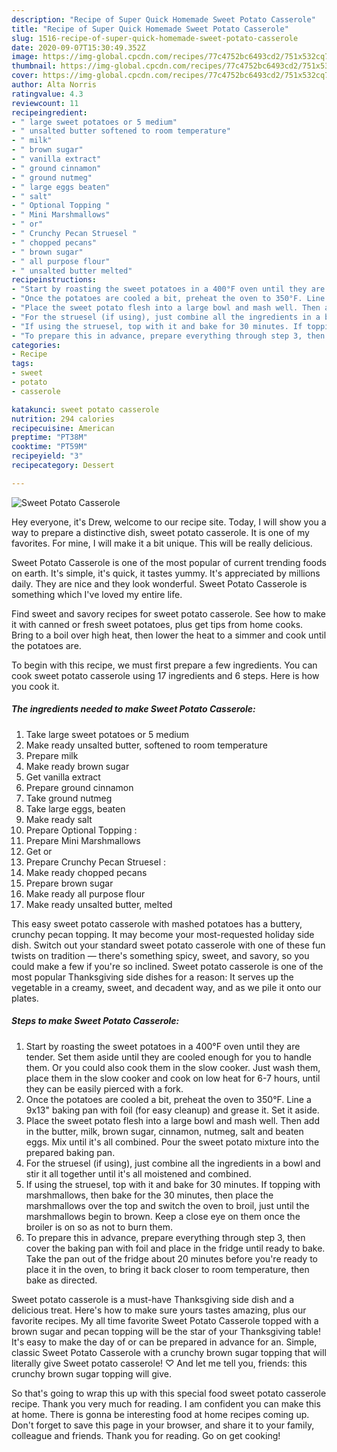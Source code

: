 ```yaml
---
description: "Recipe of Super Quick Homemade Sweet Potato Casserole"
title: "Recipe of Super Quick Homemade Sweet Potato Casserole"
slug: 1516-recipe-of-super-quick-homemade-sweet-potato-casserole
date: 2020-09-07T15:30:49.352Z
image: https://img-global.cpcdn.com/recipes/77c4752bc6493cd2/751x532cq70/sweet-potato-casserole-recipe-main-photo.jpg
thumbnail: https://img-global.cpcdn.com/recipes/77c4752bc6493cd2/751x532cq70/sweet-potato-casserole-recipe-main-photo.jpg
cover: https://img-global.cpcdn.com/recipes/77c4752bc6493cd2/751x532cq70/sweet-potato-casserole-recipe-main-photo.jpg
author: Alta Norris
ratingvalue: 4.3
reviewcount: 11
recipeingredient:
- " large sweet potatoes or 5 medium"
- " unsalted butter softened to room temperature"
- " milk"
- " brown sugar"
- " vanilla extract"
- " ground cinnamon"
- " ground nutmeg"
- " large eggs beaten"
- " salt"
- " Optional Topping "
- " Mini Marshmallows"
- " or"
- " Crunchy Pecan Struesel "
- " chopped pecans"
- " brown sugar"
- " all purpose flour"
- " unsalted butter melted"
recipeinstructions:
- "Start by roasting the sweet potatoes in a 400°F oven until they are tender. Set them aside until they are cooled enough for you to handle them. Or you could also cook them in the slow cooker. Just wash them, place them in the slow cooker and cook on low heat for 6-7 hours, until they can be easily pierced with a fork."
- "Once the potatoes are cooled a bit, preheat the oven to 350°F. Line a 9x13&#34; baking pan with foil (for easy cleanup) and grease it. Set it aside."
- "Place the sweet potato flesh into a large bowl and mash well. Then add in the butter, milk, brown sugar, cinnamon, nutmeg, salt and beaten eggs. Mix until it&#39;s all combined. Pour the sweet potato mixture into the prepared baking pan."
- "For the struesel (if using), just combine all the ingredients in a bowl and stir it all together until it&#39;s all moistened and combined."
- "If using the struesel, top with it and bake for 30 minutes. If topping with marshmallows, then bake for the 30 minutes, then place the marshmallows over the top and switch the oven to broil, just until the marshmallows begin to brown. Keep a close eye on them once the broiler is on so as not to burn them."
- "To prepare this in advance, prepare everything through step 3, then cover the baking pan with foil and place in the fridge until ready to bake. Take the pan out of the fridge about 20 minutes before you&#39;re ready to place it in the oven, to bring it back closer to room temperature, then bake as directed."
categories:
- Recipe
tags:
- sweet
- potato
- casserole

katakunci: sweet potato casserole 
nutrition: 294 calories
recipecuisine: American
preptime: "PT38M"
cooktime: "PT59M"
recipeyield: "3"
recipecategory: Dessert

---
```



![Sweet Potato Casserole](https://img-global.cpcdn.com/recipes/77c4752bc6493cd2/751x532cq70/sweet-potato-casserole-recipe-main-photo.jpg)

Hey everyone, it's Drew, welcome to our recipe site. Today, I will show you a way to prepare a distinctive dish, sweet potato casserole. It is one of my favorites. For mine, I will make it a bit unique. This will be really delicious.

Sweet Potato Casserole is one of the most popular of current trending foods on earth. It's simple, it's quick, it tastes yummy. It's appreciated by millions daily. They are nice and they look wonderful. Sweet Potato Casserole is something which I've loved my entire life.

Find sweet and savory recipes for sweet potato casserole. See how to make it with canned or fresh sweet potatoes, plus get tips from home cooks. Bring to a boil over high heat, then lower the heat to a simmer and cook until the potatoes are.


To begin with this recipe, we must first prepare a few ingredients. You can cook sweet potato casserole using 17 ingredients and 6 steps. Here is how you cook it.

<!--inarticleads1-->

##### The ingredients needed to make Sweet Potato Casserole:

1. Take  large sweet potatoes or 5 medium
1. Make ready  unsalted butter, softened to room temperature
1. Prepare  milk
1. Make ready  brown sugar
1. Get  vanilla extract
1. Prepare  ground cinnamon
1. Take  ground nutmeg
1. Take  large eggs, beaten
1. Make ready  salt
1. Prepare  Optional Topping :
1. Prepare  Mini Marshmallows
1. Get  or
1. Prepare  Crunchy Pecan Struesel :
1. Make ready  chopped pecans
1. Prepare  brown sugar
1. Make ready  all purpose flour
1. Make ready  unsalted butter, melted


This easy sweet potato casserole with mashed potatoes has a buttery, crunchy pecan topping. It may become your most-requested holiday side dish. Switch out your standard sweet potato casserole with one of these fun twists on tradition — there&#39;s something spicy, sweet, and savory, so you could make a few if you&#39;re so inclined. Sweet potato casserole is one of the most popular Thanksgiving side dishes for a reason: It serves up the vegetable in a creamy, sweet, and decadent way, and as we pile it onto our plates. 

<!--inarticleads2-->

##### Steps to make Sweet Potato Casserole:

1. Start by roasting the sweet potatoes in a 400°F oven until they are tender. Set them aside until they are cooled enough for you to handle them. Or you could also cook them in the slow cooker. Just wash them, place them in the slow cooker and cook on low heat for 6-7 hours, until they can be easily pierced with a fork.
1. Once the potatoes are cooled a bit, preheat the oven to 350°F. Line a 9x13&#34; baking pan with foil (for easy cleanup) and grease it. Set it aside.
1. Place the sweet potato flesh into a large bowl and mash well. Then add in the butter, milk, brown sugar, cinnamon, nutmeg, salt and beaten eggs. Mix until it&#39;s all combined. Pour the sweet potato mixture into the prepared baking pan.
1. For the struesel (if using), just combine all the ingredients in a bowl and stir it all together until it&#39;s all moistened and combined.
1. If using the struesel, top with it and bake for 30 minutes. If topping with marshmallows, then bake for the 30 minutes, then place the marshmallows over the top and switch the oven to broil, just until the marshmallows begin to brown. Keep a close eye on them once the broiler is on so as not to burn them.
1. To prepare this in advance, prepare everything through step 3, then cover the baking pan with foil and place in the fridge until ready to bake. Take the pan out of the fridge about 20 minutes before you&#39;re ready to place it in the oven, to bring it back closer to room temperature, then bake as directed.


Sweet potato casserole is a must-have Thanksgiving side dish and a delicious treat. Here&#39;s how to make sure yours tastes amazing, plus our favorite recipes. My all time favorite Sweet Potato Casserole topped with a brown sugar and pecan topping will be the star of your Thanksgiving table! It&#39;s easy to make the day of or can be prepared in advance for an. Simple, classic Sweet Potato Casserole with a crunchy brown sugar topping that will literally give Sweet potato casserole! ♡ And let me tell you, friends: this crunchy brown sugar topping will give. 

So that's going to wrap this up with this special food sweet potato casserole recipe. Thank you very much for reading. I am confident you can make this at home. There is gonna be interesting food at home recipes coming up. Don't forget to save this page in your browser, and share it to your family, colleague and friends. Thank you for reading. Go on get cooking!
